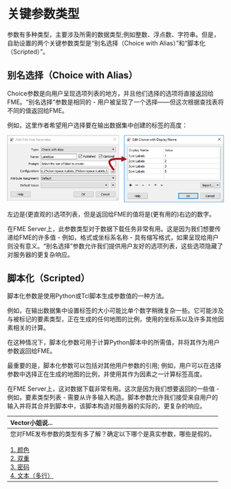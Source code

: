 # 关键参数类型

参数有多种类型，主要涉及所需的数据类型;例如整数、浮点数、字符串。但是，自助设置的两个关键参数类型是“别名选择（Choice with Alias）”和“脚本化（Scripted）”。

## 别名选择（Choice with Alias）

Choice参数是向用户呈现选项列表的地方，并且他们选择的选项将直接返回给FME。“别名选择”参数是相同的 - 用户被呈现了一个选择——但这次根据查找表将不同的值返回给FME。

例如，这里作者希望用户选择要在输出数据集中创建的标签的高度：

![](../.gitbook/assets/img5.005.choicewithaliaspublishedparameter.png)

左边是\(更直观的\)选项列表，但是返回给FME的值将是\(更有用的\)右边的数字。

在FME Server上，此参数类型对于数据下载任务非常有用。这是因为我们想要传递给FME的许多值 - 例如，格式或坐标系名称 - 具有缩写格式，如果呈现给用户则没有意义。“别名选择”参数允许我们提供用户友好的选项列表，这些选项隐藏了对服务器的更复杂响应。

## 脚本化（Scripted）

脚本化参数是使用Python或Tcl脚本生成参数值的一种方法。

例如，在输出数据集中设置标签的大小可能比单个数字稍微复杂一些。它可能涉及与被标记的要素类型，正在生成的任何地图的比例，使用的坐标系以及许多其他因素相关的计算。

在这种情况下，脚本化参数可用于计算Python脚本中的所需值，并将其作为用户参数返回给FME。

最重要的是，脚本化参数可以包括对其他用户参数的引用; 例如，用户可以在选择参数中选择正在生成的地图的比例，并使用其作为因素之一计算标签高度。

在FME Server上，这对数据下载非常有用。这次是因为我们想要返回的一些值 - 例如，要素类型列表 - 需要从许多输入构造。脚本参数允许我们接受来自用户的输入并将其合并到脚本中，该脚本构造对服务器的实际的，更复杂的响应。

|  Vector小姐说... |
| :--- |
|  您对FME发布参数的类型有多了解？确定以下哪个是真实参数，哪些是假的。  <br><br>[1. 颜色](http://52.73.3.37/fmedatastreaming/Manual/QAResponse2017.fmw?chapter=22&question=4&answer=1&DestDataset_TEXTLINE=C%3A%5CFMEOutput%5CQAResponse.html) <br>[2. 双重](http://52.73.3.37/fmedatastreaming/Manual/QAResponse2017.fmw?chapter=22&question=4&answer=2&DestDataset_TEXTLINE=C%3A%5CFMEOutput%5CQAResponse.html) <br>[3. 密码](http://52.73.3.37/fmedatastreaming/Manual/QAResponse2017.fmw?chapter=22&question=4&answer=3&DestDataset_TEXTLINE=C%3A%5CFMEOutput%5CQAResponse.html) <br>[4. 文本（多行）](http://52.73.3.37/fmedatastreaming/Manual/QAResponse2017.fmw?chapter=22&question=4&answer=4&DestDataset_TEXTLINE=C%3A%5CFMEOutput%5CQAResponse.html) |

